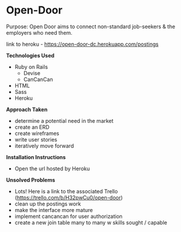 # Open-Door
Purpose: Open Door aims to connect non-standard job-seekers & the employers who need them.

link to heroku - https://open-door-dc.herokuapp.com/postings

**Technologies Used**
- Ruby on Rails
  - Devise
  - CanCanCan
- HTML
- Sass
- Heroku

**Approach Taken**
- determine a potential need in the market
- create an ERD
- create wireframes
- write user stories
- iteratively move forward

**Installation Instructions**
- Open the url hosted by Heroku

**Unsolved Problems**
- Lots! Here is a link to the associated Trello (https://trello.com/b/H32pwCu0/open-door)
- clean up the postings work
- make the interface more mature
- implement cancancan for user authorization
- create a new join table many to many w skills sought / capable
